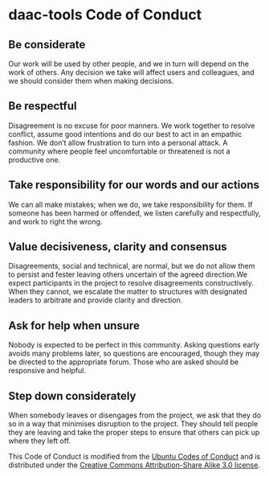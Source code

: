 daac-tools Code of Conduct
==========================

Be considerate
--------------

Our work will be used by other people, and we in turn will depend on the work of others. Any
decision we take will affect users and colleagues, and we should consider them when making
decisions.

Be respectful
-------------

Disagreement is no excuse for poor manners. We work together to resolve conflict, assume good
intentions and do our best to act in an empathic fashion. We don’t allow frustration to turn into
a personal attack. A community where people feel uncomfortable or threatened is not a productive
one.

Take responsibility for our words and our actions
-------------------------------------------------

We can all make mistakes; when we do, we take responsibility for them. If someone has been harmed
or offended, we listen carefully and respectfully, and work to right the wrong.

Value decisiveness, clarity and consensus
-----------------------------------------

Disagreements, social and technical, are normal, but we do not allow them to persist and fester
leaving others uncertain of the agreed direction.We expect participants in the project to resolve
disagreements constructively. When they cannot, we escalate the matter to structures with
designated leaders to arbitrate and provide clarity and direction.

Ask for help when unsure
------------------------

Nobody is expected to be perfect in this community. Asking questions early avoids many problems
later, so questions are encouraged, though they may be directed to the appropriate forum. Those who
are asked should be responsive and helpful.

Step down considerately
-----------------------

When somebody leaves or disengages from the project, we ask that they do so in a way that minimises
disruption to the project. They should tell people they are leaving and take the proper steps to
ensure that others can pick up where they left off.

This Code of Conduct is modified from the [Ubuntu Codes of
Conduct](https://ubuntu.com/community/governance/code-of-conduct) and is distributed under the
[Creative Commons Attribution-Share Alike 3.0
license](http://creativecommons.org/licenses/by-sa/3.0/).
